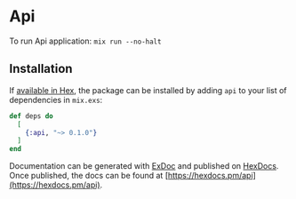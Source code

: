 # Api

To run Api application: `mix run --no-halt`

## Installation

If [available in Hex](https://hex.pm/docs/publish), the package can be installed
by adding `api` to your list of dependencies in `mix.exs`:

```elixir
def deps do
  [
    {:api, "~> 0.1.0"}
  ]
end
```

Documentation can be generated with [ExDoc](https://github.com/elixir-lang/ex_doc)
and published on [HexDocs](https://hexdocs.pm). Once published, the docs can
be found at [https://hexdocs.pm/api](https://hexdocs.pm/api).
